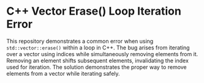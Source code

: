 # C++ Vector Erase() Loop Iteration Error
This repository demonstrates a common error when using `std::vector::erase()` within a loop in C++.  The bug arises from iterating over a vector using indices while simultaneously removing elements from it.  Removing an element shifts subsequent elements, invalidating the index used for iteration. The solution demonstrates the proper way to remove elements from a vector while iterating safely.